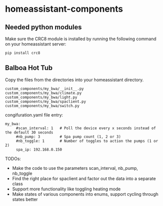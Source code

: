 # homeassistant-components

## Needed python modules

Make sure the CRC8 module is installed by running the following command on your homeassistant server: 

```
pip install crc8
```

## Balboa Hot Tub

Copy the files from the directories into your homeassistant directory.

```
custom_components/my_bwa/__init__.py
custom_components/my_bwa/climate.py
custom_components/my_bwa/light.py
custom_components/my_bwa/spaclient.py
custom_components/my_bwa/switch.py
```

congifuration.yaml file entry:
```
my_bwa:
     #scan_interval: 1   # Poll the device every x seconds instead of the default 30 seconds
     #nb_pump: 3         # Spa pump count (1, 2 or 3)
     #nb_toggle: 1       # Number of toggles to action the pumps (1 or 2)
     spa_ip: 192.168.0.150
```     
     
TODOs:
- Make the code to use the parameters scan_interval, nb_pump, nb_toggle
- Find the right place for spaclient and factor out the data into a separate class
- Support more functionality like toggling heating mode
- Make states of various components into enums, support cycling through states better
